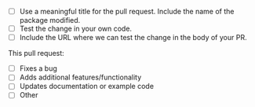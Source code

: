 <!-- Thank you for contributing! Please fill in this template before submitting your PR to help us process your request more quickly. -->

- [ ] Use a meaningful title for the pull request. Include the name of the package modified.
- [ ] Test the change in your own code.
- [ ] Include the URL where we can test the change in the body of your PR.

This pull request:

- [ ] Fixes a bug
- [ ] Adds additional features/functionality
- [ ] Updates documentation or example code
- [ ] Other
